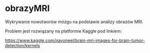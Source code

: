 # obrazyMRI
Wykrywanie nowotworów mózgu na podstawie analizy obrazów MRI.

Problem jest rozwiązany na platformie Kaggle pod linkiem:

https://www.kaggle.com/navoneel/brain-mri-images-for-brain-tumor-detection/kernels  
